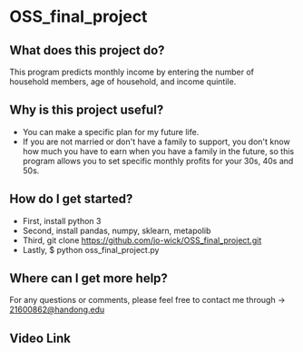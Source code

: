﻿# OSS_final_project
 
## What does this project do?
This program predicts monthly income by entering the number of household members, age of household, and income quintile.

## Why is this project useful?
+ You can make a specific plan for my future life.
+ If you are not married or don't have a family to support, you don't know how much you have to earn when you have a family in the future, so this program allows you to set specific monthly profits for your 30s, 40s and 50s.

## How do I get started?
+ First, install python 3
+ Second, install pandas, numpy, sklearn, metapolib
+ Third, git clone https://github.com/jo-wick/OSS_final_project.git
+ Lastly, $ python oss_final_project.py

## Where can I get more help?
For any questions or comments, please feel free to contact me through -> 21600862@handong.edu

## Video Link
